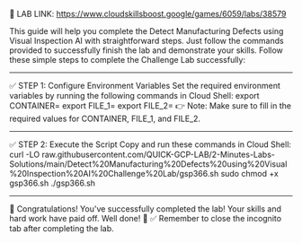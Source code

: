 📌 LAB LINK:
https://www.cloudskillsboost.google/games/6059/labs/38579


This guide will help you complete the Detect Manufacturing Defects using Visual Inspection AI with straightforward steps. Just follow the commands provided to successfully finish the lab and demonstrate your skills.
Follow these simple steps to complete the Challenge Lab successfully:

----------------------------------------------------------------------
✅ STEP 1: Configure Environment Variables
Set the required environment variables by running the following commands in Cloud Shell:
export CONTAINER=
export FILE_1=
export FILE_2=
👉 Note: Make sure to fill in the required values for CONTAINER, FILE_1, and FILE_2.


-----------------------------------------------------------------------

✅ STEP 2: Execute the Script
Copy and run these commands in Cloud Shell:
curl -LO raw.githubusercontent.com/QUICK-GCP-LAB/2-Minutes-Labs-Solutions/main/Detect%20Manufacturing%20Defects%20using%20Visual%20Inspection%20AI%20Challenge%20Lab/gsp366.sh
sudo chmod +x gsp366.sh
./gsp366.sh


-------------------------------------------------------------------------

🎉 Congratulations!
You've successfully completed the lab! Your skills and hard work have paid off. Well done! 👏
✅ Remember to close the incognito tab after completing the lab.
